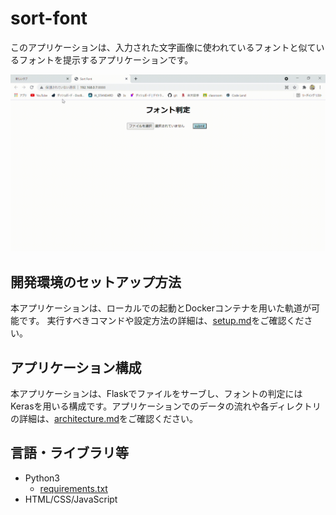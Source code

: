# sort-font
このアプリケーションは、入力された文字画像に使われているフォントと似ているフォントを提示するアプリケーションです。

![demo.gif](./docs/demo.gif)

## 開発環境のセットアップ方法
本アプリケーションは、ローカルでの起動とDockerコンテナを用いた軌道が可能です。
実行すべきコマンドや設定方法の詳細は、[setup.md](./docs/setup.md)をご確認ください。

## アプリケーション構成
本アプリケーションは、Flaskでファイルをサーブし、フォントの判定にはKerasを用いる構成です。アプリケーションでのデータの流れや各ディレクトリの詳細は、[architecture.md](./docs/architecture.md)をご確認ください。


## 言語・ライブラリ等
- Python3
  - [requirements.txt](./requirements.txt)
- HTML/CSS/JavaScript